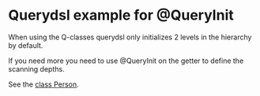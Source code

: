 # Querydsl example for @QueryInit

When using the Q-classes querydsl only initializes 2 levels in the hierarchy by default.

If you need more you need to use @QueryInit on the getter to define the scanning depths.

See the [class Person](src/main/java/de/oglimmer/querydsltest/demo/entity/Person.java).
